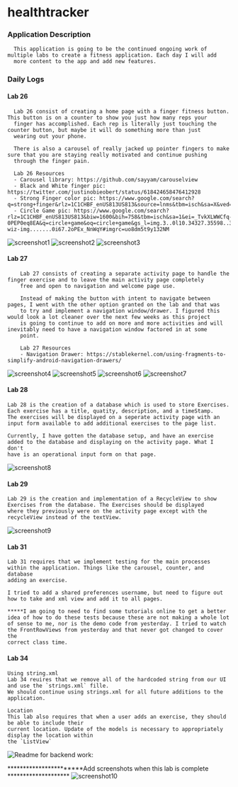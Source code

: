 # healthtracker

### Application Description
      This application is going to be the continued ongoing work of multiple labs to create a fitness application. Each day I will add 
      more content to the app and add new features.
      
### Daily Logs

#### Lab 26
      Lab 26 consist of creating a home page with a finger fitness button. This button is on a counter to show you just how many reps your
      finger has accomplished. Each rep is literally just touching the counter button, but maybe it will do something more than just
      wearing out your phone.
      
      There is also a carousel of really jacked up pointer fingers to make sure that you are staying really motivated and continue pushing
      through the finger pain.
      
      Lab 26 Resources
      - Carousel library: https://github.com/sayyam/carouselview
      - Black and White finger pic: https://twitter.com/justinobieobert/status/618424658476412928
      - Strong Finger color pic: https://www.google.com/search?q=strong+finger&rlz=1C1CHBF_enUS813US813&source=lnms&tbm=isch&sa=X&ved=0ahUKEwjT8fShma3iAhVJFjQIHXtdAcEQ_AUIDigB&biw=819&bih=673#imgrc=kJKKEeX6Siu0UM:
      - Circle Game pic: https://www.google.com/search?rlz=1C1CHBF_enUS813US813&biw=1600&bih=758&tbm=isch&sa=1&ei=_TvkXLWWCfq-0PEP0eq8EA&q=circle+game&oq=circle+game&gs_l=img.3..0l10.34327.35598..35712...0.0..0.66.591.11......1....1..gws-wiz-img.......0i67.2oPEx_NnWqY#imgrc=uo8dm5t9y132NM
      
![screenshot1](screenshots/lab26/screenshot1.PNG)
![screenshot2](screenshots/lab26/screenshot2.PNG)
![screenshot3](screenshots/lab26/screenshot3.PNG)

    
#### Lab 27
        Lab 27 consists of creating a separate activity page to handle the finger exercise and to leave the main activity page completely 
        free and open to navigation and welcome page use. 
        
        Instead of making the button with intent to navigate between pages, I went with the other option granted on the lab and that was
        to try and implement a navigation window/drawer. I figured this would look a lot cleaner over the next few weeks as this project
        is going to continue to add on more and more activities and will inevitably need to have a navigation window factored in at some
        point.
        
        Lab 27 Resources
        - Navigation Drawer: https://stablekernel.com/using-fragments-to-simplify-android-navigation-drawers/
        
![screenshot4](screenshots/lab27/screenshot4.PNG)
![screenshot5](screenshots/lab27/screenshot5.PNG)
![screenshot6](screenshots/lab27/screenshot6.PNG)
![screenshot7](screenshots/lab27/screenshot7.PNG)


#### Lab 28
    Lab 28 is the creation of a database which is used to store Exercises. Each exercise has a title, quatity, description, and a timeStamp.
    The exercises will be displayed on a seperate activity page with an input form available to add additional exercises to the page list.
    
    Currently, I have gotten the database setup, and have an exercise added to the database and displaying on the activity page. What I don't
    have is an operational input form on that page.
    
![screenshot8](screenshots/lab28/screenshot8.PNG)
  
  
#### Lab 29
    Lab 29 is the creation and implementation of a RecycleView to show Exercises from the database. The Exercises should be displayed
    where they previously were on the activity page except with the recycleView instead of the textView.
    

![screenshot9](screenshots/lab29/screenshot9.PNG)



#### Lab 31
    Lab 31 requires that we implement testing for the main processes within the application. Things like the carousel, counter, and database 
    adding an exercise.
    
    I tried to add a shared preferences username, but need to figure out how to take and xml view and add it to all pages.
    
    *****I am going to need to find some tutorials online to get a better idea of how to do these tests because these are not making a whole lot
    of sense to me, nor is the demo code from yesterday. I tried to watch the FrontRowViews from yesterday and that never got changed to cover the 
    correct class time.
    
#### Lab 34
    Using string.xml
    Lab 34 reuires that we remove all of the hardcoded string from our UI and use the `strings.xml` fille.
    We should continue using strings.xml for all future additions to the application.
    
    Location
    This lab also requires that when a user adds an exercise, they should be able to include their 
    current location. Update of the models is necessary to appropriately display the location within
    the `ListView`
    
![Readme for backend work:](https://github.com/herndont/health-tracker-backend/tree/lab32)

***********************Add screenshots when this lab is complete ********************
    ![screenshot10]()


